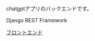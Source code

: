 chatgptアプリのバックエンドです。

Django REST Framework

[フロントエンド](https://github.com/qlitre/openai-chat-frontend)

